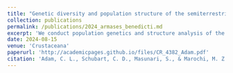 ```yaml
---
title: "Genetic diversity and population structure of the semiterrestrial crab Armases benedicti (Brachyura, Sesarmidae) along the North Brazilian coast"
collection: publications
permalink: /publications/2024_armases_benedicti.md
excerpt: 'We conduct population genetics and structure analysis of the semiterrestrial crab Armases benedicti along the North Brazilian coast.'
date: 2024-08-15
venue: 'Crustaceana'
paperurl: 'http://academicpages.github.io/files/CR_4382_Adam.pdf'
citation: 'Adam, C. L., Schubart, C. D., Masunari, S., & Marochi, M. Z. (2024). Genetic diversity and population structure of the semiterrestrial crab Armases benedicti (Brachyura, Sesarmidae) along the North Brazilian coast. Crustaceana, 97(5-9), 553-566..'
---
```

